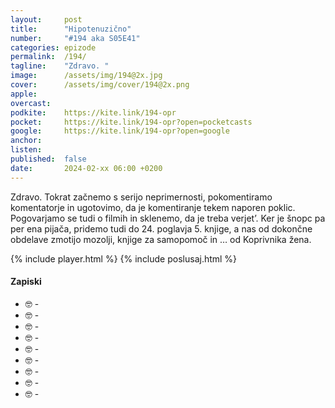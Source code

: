 ```yaml
---
layout: 	post
title:  	"Hipotenuzično"
number: 	"#194 aka S05E41"
categories:	epizode
permalink:	/194/
tagline: 	"Zdravo. "
image:		/assets/img/194@2x.jpg
cover:		/assets/img/cover/194@2x.png
apple:		
overcast:	
podkite:	https://kite.link/194-opr
pocket:		https://kite.link/194-opr?open=pocketcasts
google:		https://kite.link/194-opr?open=google
anchor:		
listen:		
published:	false
date: 		2024-02-xx 06:00 +0200
---
```


Zdravo. Tokrat začnemo s serijo neprimernosti, pokomentiramo komentatorje in ugotovimo, da je komentiranje tekem naporen poklic. Pogovarjamo se tudi o filmih in sklenemo, da je treba verjet’. Ker je šnopc pa per ena pijača, pridemo tudi do 24. poglavja 5. knjige, a nas od dokončne obdelave zmotijo mozolji, knjige za samopomoč in … od Koprivnika žena. 

{% include player.html %}
{% include poslusaj.html %}

<!--break-->

#### Zapiski

- 🤓 []() - 
- 🤓 []() - 
- 🤓 []() - 
- 🤓 []() - 
- 🤓 []() - 
- 🤓 []() - 
- 🤓 []() - 
- 🤓 []() - 
- 🤓 []() - 